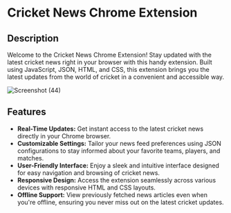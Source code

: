 # Cricket News Chrome Extension

## Description

Welcome to the Cricket News Chrome Extension! Stay updated with the latest cricket news right in your browser with this handy extension. Built using JavaScript, JSON, HTML, and CSS, this extension brings you the latest updates from the world of cricket in a convenient and accessible way.


![Screenshot (44)](https://github.com/ironkrush/Cricket-News-Chrome-Extension/assets/80835880/957ff624-2f67-4e88-adba-a28a7401ea17)


## Features

- **Real-Time Updates:** Get instant access to the latest cricket news directly in your Chrome browser.
- **Customizable Settings:** Tailor your news feed preferences using JSON configurations to stay informed about your favorite teams, players, and matches.
- **User-Friendly Interface:** Enjoy a sleek and intuitive interface designed for easy navigation and browsing of cricket news.
- **Responsive Design:** Access the extension seamlessly across various devices with responsive HTML and CSS layouts.
- **Offline Support:** View previously fetched news articles even when you're offline, ensuring you never miss out on the latest cricket updates.
